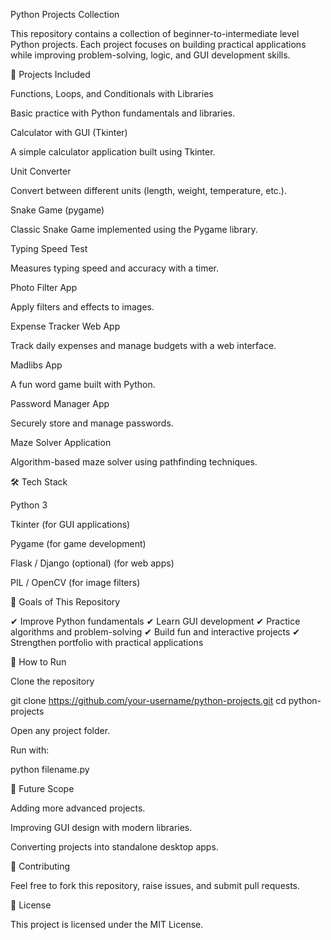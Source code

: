 Python Projects Collection

This repository contains a collection of beginner-to-intermediate level Python projects. Each project focuses on building practical applications while improving problem-solving, logic, and GUI development skills.

📌 Projects Included

Functions, Loops, and Conditionals with Libraries

Basic practice with Python fundamentals and libraries.

Calculator with GUI (Tkinter)

A simple calculator application built using Tkinter.

Unit Converter

Convert between different units (length, weight, temperature, etc.).

Snake Game (pygame)

Classic Snake Game implemented using the Pygame library.

Typing Speed Test

Measures typing speed and accuracy with a timer.

Photo Filter App

Apply filters and effects to images.

Expense Tracker Web App

Track daily expenses and manage budgets with a web interface.

Madlibs App

A fun word game built with Python.

Password Manager App

Securely store and manage passwords.

Maze Solver Application

Algorithm-based maze solver using pathfinding techniques.

🛠️ Tech Stack

Python 3

Tkinter (for GUI applications)

Pygame (for game development)

Flask / Django (optional) (for web apps)

PIL / OpenCV (for image filters)

🎯 Goals of This Repository

✔ Improve Python fundamentals
✔ Learn GUI development
✔ Practice algorithms and problem-solving
✔ Build fun and interactive projects
✔ Strengthen portfolio with practical applications

🚩 How to Run

Clone the repository

git clone https://github.com/your-username/python-projects.git
cd python-projects


Open any project folder.

Run with:

python filename.py

📖 Future Scope

Adding more advanced projects.

Improving GUI design with modern libraries.

Converting projects into standalone desktop apps.

🤝 Contributing

Feel free to fork this repository, raise issues, and submit pull requests.

📜 License

This project is licensed under the MIT License.

